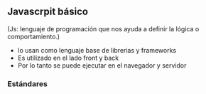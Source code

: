 ## Javascrpit básico
(Js: lenguaje de programación que nos ayuda a definir la lógica o comportamiento.)

- lo usan como lenguaje base de librerias y frameworks
- Es utilizado en el lado front y back
- Por lo tanto se puede ejecutar en el navegador y servidor

### Estándares

